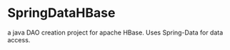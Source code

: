 SpringDataHBase
===============

a java DAO creation project for apache HBase. Uses Spring-Data for data access.